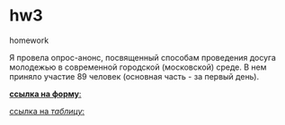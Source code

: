 # hw3
homework

Я провела опрос-анонс, посвященный способам проведения досуга молодежью в современной городской (московской) среде. В нем приняло участие 89 человек (основная часть - за первый день).

[**ссылка на форму**:](https://docs.google.com/forms/d/1VYd63pNHJ1A33R4tduXe4aAdhTdLjki6HHS0w9LCHp0/edit)

[ссылка на _таблицу_:](https://docs.google.com/spreadsheets/d/1yvIyGX5Rijg1I0-kWuVBMJQW6WUKfFjXSZZfrP7bKSo/edit#gid=1560538182&fvid=750031074)
